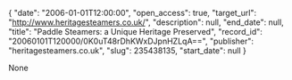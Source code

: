 {
  "date": "2006-01-01T12:00:00", 
  "open_access": true, 
  "target_url": "http://www.heritagesteamers.co.uk/", 
  "description": null, 
  "end_date": null, 
  "title": "Paddle Steamers: a Unique Heritage Preserved", 
  "record_id": "20060101T120000/0K0uT48rDhKWxDJpnHZLqA==", 
  "publisher": "heritagesteamers.co.uk", 
  "slug": 235438135, 
  "start_date": null
}

None